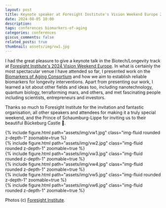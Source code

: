 ```yaml
---
layout: post
title: Keynote speaker at Foresight Institute's Vision Weekend Europe 2024
date: 2024-08-05 10:00
description: 
tags: conferences biomarkers-of-aging
categories: conferences
giscus_comments: false
related_posts: true
thumbnail: assets/img/vw1.jpg
---
```


I had the great pleasure to give a keynote talk in the Biotech/Longevity track at [Foresight Institute's 2024 Vision Weekend Europe](https://foresight.org/vw2024eu/). In what is certainly the most spectacular venue I have attended so far, I presented work on the [Biomarkers of Aging Consortium](https://www.agingconsortium.org) and how we aim to establish reliable biomarkers for longevity interventions.
Apart from presenting our work, I learned a lot about other fields and ideas too, including nanotechnology, quantum biology, terraforming mars, and others, and met fascinating people including scientists, entrepreneurs and investors.

Thanks so much to Foresight Institute for the invitation and fantastic organisation, all other speakers and attendees for making it a truly special weekend, and the Prince of Schaumburg-Lippe for inviting us to their beautiful Bückeburg Castle 🏰.

<div class="row mt-3">
    <div class="col-sm mt-3 mt-md-0">
        {% include figure.html path="assets/img/vw1.jpg" class="img-fluid rounded z-depth-1" zoomable=true %}
    </div>
    <div class="col-sm mt-3 mt-md-0">
        {% include figure.html path="assets/img/vw2.jpg" class="img-fluid rounded z-depth-1" zoomable=true %}
    </div>
    <div class="col-sm mt-3 mt-md-0">
        {% include figure.html path="assets/img/vw3.jpg" class="img-fluid rounded z-depth-1" zoomable=true %}
    </div>
</div>

<div class="row mt-3">
    <div class="col-sm mt-3 mt-md-0">
        {% include figure.html path="assets/img/vw4.jpg" class="img-fluid rounded z-depth-1" zoomable=true %}
    </div>
    <div class="col-sm mt-3 mt-md-0">
        {% include figure.html path="assets/img/vw5.jpg" class="img-fluid rounded z-depth-1" zoomable=true %}
    </div>
    <div class="col-sm mt-3 mt-md-0">
        {% include figure.html path="assets/img/vw6.jpg" class="img-fluid rounded z-depth-1" zoomable=true %}
    </div>
</div>

Photos (c) [Foresight Institute](https://foresight.org/).